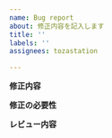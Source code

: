 ```yaml
---
name: Bug report
about: 修正内容を記入します
title: ''
labels: ''
assignees: tozastation

---
```


**修正内容**

**修正の必要性**

**レビュー内容**
